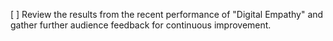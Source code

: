 [ ] Review the results from the recent performance of "Digital Empathy" and gather further audience feedback for continuous improvement.